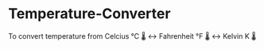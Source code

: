 # Temperature-Converter
To convert temperature from Celcius °C 🌡️ &lt;-> Fahrenheit °F 🌡️ &lt;-> Kelvin K 🌡️
